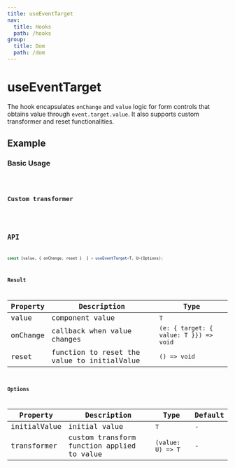 ```yaml
---
title: useEventTarget
nav:
  title: Hooks
  path: /hooks
group:
  title: Dom
  path: /dom
---
```


# useEventTarget

The hook encapsulates `onChange` and `value` logic for form controls that obtains value through `event.target.value`. It also supports custom transformer and reset functionalities.

## Example

### Basic Usage

<code src="./demo/demo1.tsx" />

### Custom transformer

<code src="./demo/demo2.tsx" />

## API

```typescript
const [value, { onChange, reset }  ] = useEventTarget<T, U>(Options);
```

### Result

| Property | Description                                 | Type               |
|----------|---------------------------------------------|--------------------|
| value    | component value                             | `T`                |
| onChange | callback when value changes                 | `(e: { target: { value: T }}) => void` |
| reset    | function to reset the value to initialValue | `() => void`       |

### Options

| Property     | Description                                | Type              | Default |
|--------------|--------------------------------------------|-------------------|---------|
| initialValue | initial value                              | `T`               | -       |
| transformer  | custom transform function applied to value | `(value: U) => T` | -       |
